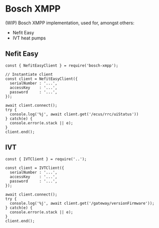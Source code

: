 # Bosch XMPP

(WIP) Bosch XMPP implementation, used for, amongst others:

* Nefit Easy
* IVT heat pumps

## Nefit Easy

```
const { NefitEasyClient } = require('bosch-xmpp');

// Instantiate client
const client = NefitEasyClient({
  serialNumber : '...',
  accessKey    : '...',
  password     : '...',
});

await client.connect();
try {
  console.log('%j', await client.get('/ecus/rrc/uiStatus'))
} catch(e) {
  console.error(e.stack || e);
}
client.end();
```

## IVT

```
const { IVTClient } = require('..');

const client = IVTClient({
  serialNumber : '...',
  accessKey    : '...',
  password     : '...',
});

await client.connect();
try {
  console.log('%j', await client.get('/gateway/versionFirmware'));
} catch(e) {
  console.error(e.stack || e);
}
client.end();
```
